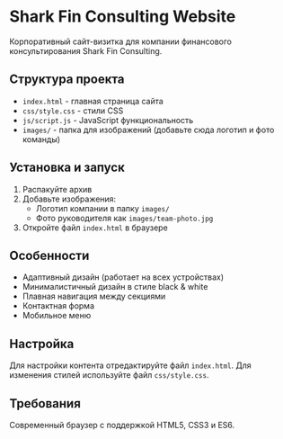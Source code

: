 # Shark Fin Consulting Website

Корпоративный сайт-визитка для компании финансового консультирования Shark Fin Consulting.

## Структура проекта

- `index.html` - главная страница сайта
- `css/style.css` - стили CSS
- `js/script.js` - JavaScript функциональность
- `images/` - папка для изображений (добавьте сюда логотип и фото команды)

## Установка и запуск

1. Распакуйте архив
2. Добавьте изображения:
   - Логотип компании в папку `images/`
   - Фото руководителя как `images/team-photo.jpg`
3. Откройте файл `index.html` в браузере

## Особенности

- Адаптивный дизайн (работает на всех устройствах)
- Минималистичный дизайн в стиле black & white
- Плавная навигация между секциями
- Контактная форма
- Мобильное меню

## Настройка

Для настройки контента отредактируйте файл `index.html`.
Для изменения стилей используйте файл `css/style.css`.

## Требования

Современный браузер с поддержкой HTML5, CSS3 и ES6.
